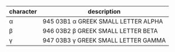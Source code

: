 
| character | description                               |
| --------- | ----------------------------------------- |
| α         | 945	03B1	&alpha;	GREEK SMALL LETTER ALPHA |
| β         | 946	03B2	&beta;	GREEK SMALL LETTER BETA   |
| γ         | 947	03B3	&gamma;	GREEK SMALL LETTER GAMMA |



